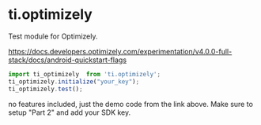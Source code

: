 # ti.optimizely

Test module for Optimizely.

https://docs.developers.optimizely.com/experimentation/v4.0.0-full-stack/docs/android-quickstart-flags

```js
import ti_optimizely  from 'ti.optimizely';
ti_optimizely.initialize("your_key");
ti_optimizely.test();
```

no features included, just the demo code from the link above. Make sure to setup "Part 2" and add your SDK key.
